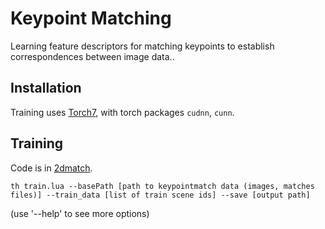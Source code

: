 # Keypoint Matching

Learning feature descriptors for matching keypoints to establish correspondences between image data..

## Installation
Training uses [Torch7](http://torch.ch/docs/getting-started.html), with torch packages `cudnn`, `cunn`.

## Training
Code is in [2dmatch](2dmatch).

```
th train.lua --basePath [path to keypointmatch data (images, matches files)] --train_data [list of train scene ids] --save [output path]
```
(use '--help' to see more options)

